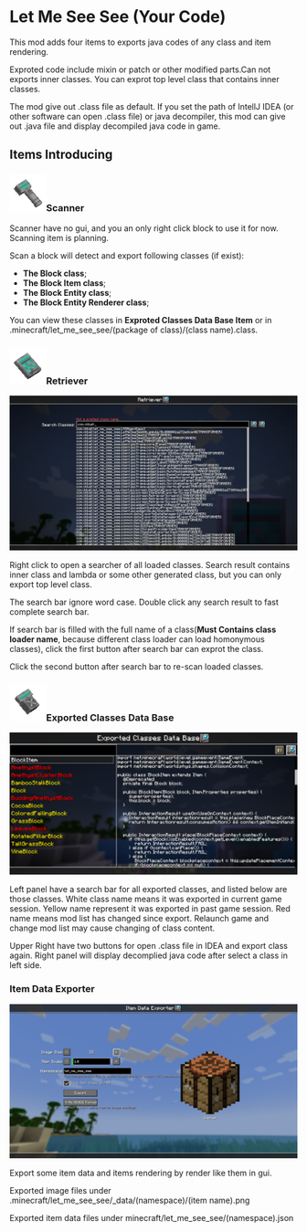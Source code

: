 
Let Me See See (Your Code)
=======

This mod adds four items to exports java codes of any class and item rendering.

Exproted code include mixin or patch or other modified parts.Can not exports inner classes. You can exprot top level class that contains inner classes.

The mod give out .class file as default. If you set the path of IntellJ IDEA (or other software can open .class file) or java decompiler, this mod can give out .java file and display decompiled java code in game. 

## Items Introducing 

### ![](scanner.png)Scanner

Scanner have no gui, and you an only right click block to use it for now. Scanning item is planning.

Scan a block will detect and export following classes (if exist):

- **The Block class**;
- **The Block Item class**;
- **The Block Entity class**;
- **The Block Entity Renderer class**;

You can view these classes in **Exproted Classes Data Base Item** or in .minecraft/let_me_see_see/(package of class)/(class name).class.

### ![](retriever.png)Retriever

![Gui Of Retriever](2025-03-25_00.13.47.png)

Right click to open a searcher of all loaded classes. Search result contains inner class and lambda or some other generated class, but you can only export top level class.

The search bar ignore word case. Double click any search result to fast complete search bar.

If search bar is filled with the full name of a class(**Must Contains class loader name**, because different class loader can load homonymous classes), click the first button after search bar can exprot the class.

Click the second button after search bar to re-scan loaded classes.

### ![](data_base.png)Exported Classes Data Base

![Gui Of Exported Classes Data Base](2025-03-25_00.12.48.png)

Left panel have a search bar for all exported classes, and listed below are those classes. White class name means it was exported in current game session. Yellow name represent it was exported in past game session. Red name means mod list has changed since export. Relaunch game and change mod list may cause changing of class content.

Upper Right have two buttons for open .class file in IDEA and export class again. Right panel will display decomplied java code after select a class in left side. 

### Item Data Exporter

![Gui of Item Data Exporter](2025-03-25_00.15.49.png)

Export some item data and items rendering by render like them in gui. 

Exported image files under .minecraft/let_me_see_see/_data/(namespace)/(item name).png

Exported item data files under minecraft/let_me_see_see/(namespace).json

